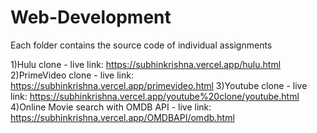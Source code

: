 ﻿# Web-Development
Each folder contains the source code of individual assignments
  
  
  1)Hulu clone - live link: https://subhinkrishna.vercel.app/hulu.html
  2)PrimeVideo clone - live link: https://subhinkrishna.vercel.app/primevideo.html
  3)Youtube clone - live link: https://subhinkrishna.vercel.app/youtube%20clone/youtube.html
  4)Online Movie search with OMDB API - live link: https://subhinkrishna.vercel.app/OMDBAPI/omdb.html
  
